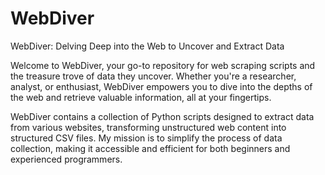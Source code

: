 # WebDiver

WebDiver: Delving Deep into the Web to Uncover and Extract Data

Welcome to WebDiver, your go-to repository for web scraping scripts and the treasure trove of data they uncover. Whether you're a researcher, analyst, or enthusiast, WebDiver empowers you to dive into the depths of the web and retrieve valuable information, all at your fingertips. 

WebDiver contains a collection of Python scripts designed to extract data from various websites, transforming unstructured web content into structured CSV files. My mission is to simplify the process of data collection, making it accessible and efficient for both beginners and experienced programmers.
